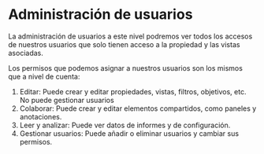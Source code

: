 # Administración de usuarios

La administración de usuarios a este nivel podremos ver todos los accesos de nuestros usuarios que solo tienen acceso a la propiedad y las vistas asociadas.

Los permisos que podemos asignar a nuestros usuarios son los mismos que a nivel de cuenta:

1. Editar: Puede crear y editar propiedades, vistas, filtros, objetivos, etc. No puede gestionar usuarios
2. Colaborar: Puede crear y editar elementos compartidos, como paneles y anotaciones.
3. Leer y analizar: Puede ver datos de informes y de configuración.
4. Gestionar usuarios: Puede añadir o eliminar usuarios y cambiar sus permisos.

